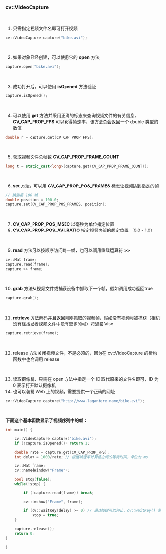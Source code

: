 ### cv::VideoCapture

<br>

1. 只需指定视频文件名即可打开视频
```c++
cv::VideoCapture capture("bike.avi");
```
<br>

2. 如果对象已经创建，可以使用它的 **open** 方法
```c++
capture.open("bike.avi");
```
<br>

3. 成功打开后，可以使用 **isOpened** 方法验证
```c++
capture.isOpened();
```
<br>

4. 可以使用 **get** 方法并采用正确的标志来查询视频文件的有关信息，**CV_CAP_PROP_FPS** 可以获得帧速率，该方法总会返回一个 double 类型的数值
```c++
double r = capture.get(CV_CAP_PROP_FPS);
```
<br>

5. 获取视频文件总帧数 **CV_CAP_PROP_FRAME_COUNT**
```c++
long t = static_cast<long>(capture.get(CV_CAP_PROP_FRAME_COUNT));
```
<br>

6. **set** 方法，可以用 **CV_CAP_PROP_POS_FRAMES** 标志让视频跳到指定的帧
```c++
// 跳到第 100 帧
double position = 100.0;
capture.set(CV_CAP_PROP_POS_FRAMES, position);
```
<br>

7. **CV_CAP_PROP_POS_MSEC** 以毫秒为单位指定位置
8. **CV_CAP_PROP_POS_AVI_RATIO** 指定视频内部的想定位置 （0.0 - 1.0） 
<br>

9. **read** 方法可以按顺序访问每一帧，也可以调用重载运算符 **>>**
```c++
cv::Mat frame;
capture.read(frame);
capture >> frame;
```
<br>

10. **grab** 方法从视频文件或捕获设备中抓取下一个帧，假如调用成功返回true
```c++
capture.grab();
```
<br>

11. **retrieve** 方法解码并且返回刚刚抓取的视频帧，假如没有视频帧被捕获（相机没有连接或者视频文件中没有更多的帧）将返回false
```c++
capture.retrieve(frame);
```
<br>

12. release 方法关闭视频文件，不是必须的，因为在 cv::VideoCapture 的析构函数中也会调用 release
<br>

13. 读取摄像机，只需在 open 方法中指定一个 ID 取代原来的文件名即可，ID 为 0 表示打开默认摄像机
14. 也可以装载 Web 上的视频，需要提供一个正确的网址
```c++
cv::VideoCapture capture("http://www.laganiere.name/bike.avi");
```

<br>

**下面这个基本函数显示了视频序列中的帧：**
```c++
int main() {

    cv::VideoCapture capture("bike.avi");
    if (!capture.isOpened()) return 1;

    double rate = capture.get(CV_CAP_PROP_FPS);
    int delay = 1000/rate; // 根据帧速率计算帧之间的等待时间，单位为 ms

    cv::Mat frame;
    cv::namedWindow("Frame");

    bool stop(false);
    while(!stop) {

        if (!capture.read(frame)) break;

        cv::imshow("Frame", frame);

        if (cv::waitKey(delay) >= 0) // 通过按键可以停止，cv::waitKey() 默认返回-1，按键则返回大于0的相应的 ASCII 码
            stop = true;
    }

    capture.release();
    return 0;
}
  
}
```
